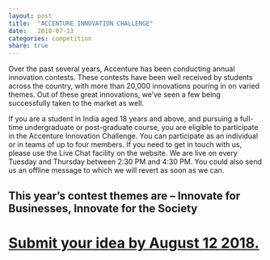 ```yaml
---
layout: post
title:  "ACCENTURE INNOVATION CHALLENGE"
date:   2018-07-13
categories: competition
share: true
---
```


Over the past several years, Accenture has been conducting annual innovation contests. These contests have been well received by students across the country, with more than 20,000 innovations pouring in on varied themes. Out of these great innovations, we’ve seen a few being successfully taken to the market as well.

If you are a student in India aged 18 years and above, and pursuing a full-time undergraduate or post-graduate course, you are eligible to participate in the Accenture Innovation Challenge. You can participate as an individual or in teams of up to four members.
If you need to get in touch with us, please use the Live Chat facility on the website. We are live on every Tuesday and Thursday between 2:30 PM and 4:30 PM. You could also send us an offline message to which we will revert as soon as we can.

## This year’s contest themes are – Innovate for Businesses, Innovate for the Society

# [Submit your idea by August 12 2018.](https://www.accentureinnovationchallenge.com/submitInnovationForm.html)
